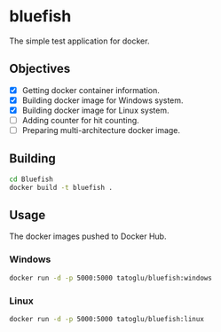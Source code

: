 
# bluefish
The simple test application for docker.

## Objectives
- [X] Getting docker container information.
- [X] Building docker image for Windows system.
- [X] Building docker image for Linux system.
- [ ] Adding counter for hit counting.
- [ ] Preparing multi-architecture docker image.

## Building
```bash
cd Bluefish
docker build -t bluefish .
```

## Usage
The docker images pushed to Docker Hub.

### Windows
```bash
docker run -d -p 5000:5000 tatoglu/bluefish:windows
```

### Linux
```bash
docker run -d -p 5000:5000 tatoglu/bluefish:linux
```
